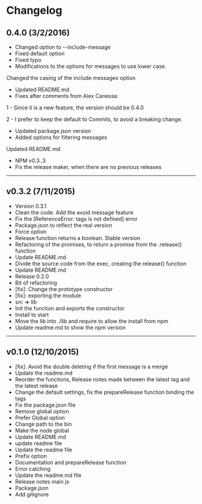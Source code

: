 # Changelog

## 0.4.0 (3/2/2016)

- Changed  option to --include-message
- Fixed default option
- Fixed typo
- Modifications to the options for messages to use lower case.

Changed the casing of the include messages option
- Updated README.md
- Fixes after comments from Alex Canessa:

1 - Since it is a new feature, the version should be 0.4.0

2 - I prefer to keep the default to Commits, to avoid a breaking change.
- Updated package.json version
- Added options for filtering messages

Updated README.md
- NPM v0.3..3
- Fix the release maker, when there are no previous releases

 --- 

## v0.3.2 (7/11/2015)

- Version 0.3.1
- Clean the code. Add the avoid message feature
- Fix the [ReferenceError: tags is not defined] error
- Package.json to reflect the real version
- Force option
- Release function returns a boolean. Stable version
- Refactoring of the promises, to return a promise from the .release() function
- Update README.md
- Divide the source code from the exec, creating the release() function
- Update README.md
- Release 0.2.0
- Bit of refactoring
- [fix]: Change the prototype constructor
- [fix]: exporting the module
- src => lib
- Init the function and exports the constructor
- Install to start
- Move the lib into ./lib and require to allow the install from npm
- Update readme.md to show the npm version

 --- 

## v0.1.0 (12/10/2015)

- [fix]: Avoid the double deleting if the first message is a merge
- Update the readme.md
- Reorder the functions, Release notes made between the latest tag and the latest release
- Change the default settings, fix the prepareRelease function binding the tags
- Fix the package.json file
- Remove global option
- Prefer Global option
- Change path to the bin
- Make the node global
- Update README.md
- update readme file
- Update the readme file
- Prefix option
- Documentation and prepareRelease function
- Error catching
- Update the readme.md file
- Release notes main js
- Package.json
- Add gitignore
